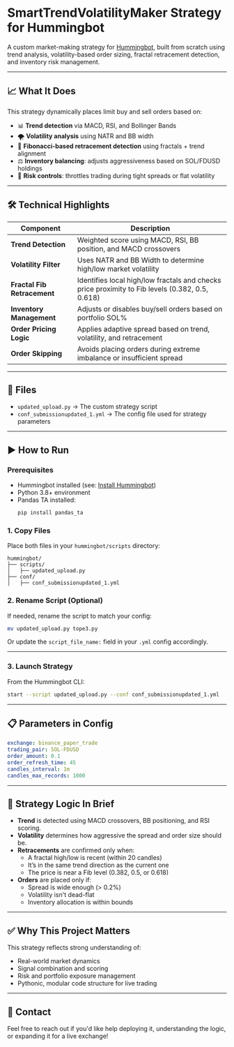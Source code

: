 # SmartTrendVolatilityMaker Strategy for Hummingbot

A custom market-making strategy for [Hummingbot](https://hummingbot.org), built from scratch using trend analysis,
volatility-based order sizing, fractal retracement detection, and inventory risk management.

---

## 📈 What It Does

This strategy dynamically places limit buy and sell orders based on:

- 📊 **Trend detection** via MACD, RSI, and Bollinger Bands
- 🌪️ **Volatility analysis** using NATR and BB width
- 🔄 **Fibonacci-based retracement detection** using fractals + trend alignment
- ⚖️ **Inventory balancing**: adjusts aggressiveness based on SOL/FDUSD holdings
- 🚫 **Risk controls**: throttles trading during tight spreads or flat volatility

---

## 🛠️ Technical Highlights

| Component | Description |
|----------|-------------|
| **Trend Detection** | Weighted score using MACD, RSI, BB position, and MACD crossovers |
| **Volatility Filter** | Uses NATR and BB Width to determine high/low market volatility |
| **Fractal Fib Retracement** | Identifies local high/low fractals and checks price proximity to Fib levels (0.382, 0.5, 0.618) |
| **Inventory Management** | Adjusts or disables buy/sell orders based on portfolio SOL% |
| **Order Pricing Logic** | Applies adaptive spread based on trend, volatility, and retracement |
| **Order Skipping** | Avoids placing orders during extreme imbalance or insufficient spread |

---

## 📂 Files

- `updated_upload.py` → The custom strategy script
- `conf_submissionupdated_1.yml` → The config file used for strategy parameters

---

## ▶️ How to Run

### Prerequisites
- Hummingbot installed (see: [Install Hummingbot](https://docs.hummingbot.org/installation/))
- Python 3.8+ environment
- Pandas TA installed:
  ```bash
  pip install pandas_ta
### 1. Copy Files
Place both files in your `hummingbot/scripts` directory:
```
hummingbot/
├── scripts/
│   ├── updated_upload.py
├── conf/
│   ├── conf_submissionupdated_1.yml
```

### 2. Rename Script (Optional)
If needed, rename the script to match your config:
```bash
mv updated_upload.py tope3.py
```

Or update the `script_file_name:` field in your `.yml` config accordingly.

---

### 3. Launch Strategy

From the Hummingbot CLI:

```bash
start --script updated_upload.py --conf conf_submissionupdated_1.yml
```

---

## 📋 Parameters in Config

```yaml
exchange: binance_paper_trade
trading_pair: SOL-FDUSD
order_amount: 0.1
order_refresh_time: 45
candles_interval: 1m
candles_max_records: 1000
```

---

## 🧠 Strategy Logic In Brief

- **Trend** is detected using MACD crossovers, BB positioning, and RSI scoring.
- **Volatility** determines how aggressive the spread and order size should be.
- **Retracements** are confirmed only when:
  - A fractal high/low is recent (within 20 candles)
  - It’s in the same trend direction as the current one
  - The price is near a Fib level (0.382, 0.5, or 0.618)
- **Orders** are placed only if:
  - Spread is wide enough (> 0.2%)
  - Volatility isn't dead-flat
  - Inventory allocation is within bounds

---

## ✅ Why This Project Matters

This strategy reflects strong understanding of:

- Real-world market dynamics
- Signal combination and scoring
- Risk and portfolio exposure management
- Pythonic, modular code structure for live trading

---

## 📮 Contact

Feel free to reach out if you'd like help deploying it, understanding the logic, or expanding it for a live exchange!

```
